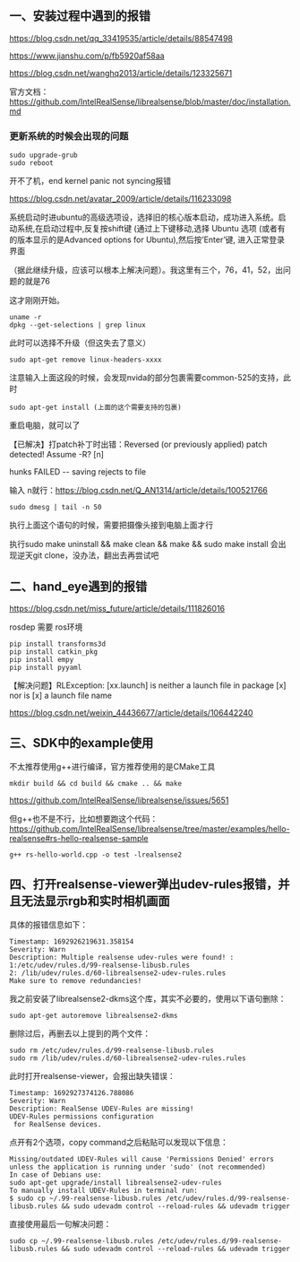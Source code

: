 ## 一、安装过程中遇到的报错
https://blog.csdn.net/qq_33419535/article/details/88547498

https://www.jianshu.com/p/fb5920af58aa

https://blog.csdn.net/wanghq2013/article/details/123325671

官方文档：https://github.com/IntelRealSense/librealsense/blob/master/doc/installation.md

### 更新系统的时候会出现的问题 
    sudo upgrade-grub
    sudo reboot

开不了机，end kernel panic not syncing报错

https://blog.csdn.net/avatar_2009/article/details/116233098

系统启动时进ubuntu的高级选项设，选择旧的核心版本启动，成功进入系统。启动系统,在启动过程中,反复按shift键 (通过上下键移动,选择 Ubuntu 选项 (或者有的版本显示的是Advanced options for Ubuntu),然后按’Enter’键, 进入正常登录界面

（据此继续升级，应该可以根本上解决问题）。我这里有三个，76，41，52，出问题的就是76

这才刚刚开始。

    uname -r
    dpkg --get-selections | grep linux

此时可以选择不升级（但这失去了意义）

    sudo apt-get remove linux-headers-xxxx

注意输入上面这段的时候，会发现nvida的部分包裹需要common-525的支持，此时

    sudo apt-get install (上面的这个需要支持的包裹)

重启电脑，就可以了

【已解决】打patch补丁时出错：Reversed (or previously applied) patch detected! Assume -R? [n]

hunks FAILED -- saving rejects to file

输入 n就行：https://blog.csdn.net/Q_AN1314/article/details/100521766

    sudo dmesg | tail -n 50

执行上面这个语句的时候，需要把摄像头接到电脑上面才行

执行sudo make uninstall && make clean && make && sudo make install 会出现逆天git clone，没办法，翻出去再尝试吧

## 二、hand_eye遇到的报错
https://blog.csdn.net/miss_future/article/details/111826016

rosdep 需要 ros环境

    pip install transforms3d
    pip install catkin_pkg
    pip install empy
    pip install pyyaml

【解决问题】RLException: [xx.launch] is neither a launch file in package [x] nor is [x] a launch file name

https://blog.csdn.net/weixin_44436677/article/details/106442240

## 三、SDK中的example使用
不太推荐使用g++进行编译，官方推荐使用的是CMake工具

    mkdir build && cd build && cmake .. && make

https://github.com/IntelRealSense/librealsense/issues/5651

但g++也不是不行，比如想要跑这个代码：https://github.com/IntelRealSense/librealsense/tree/master/examples/hello-realsense#rs-hello-realsense-sample
    
    g++ rs-hello-world.cpp -o test -lrealsense2

## 四、打开realsense-viewer弹出udev-rules报错，并且无法显示rgb和实时相机画面
具体的报错信息如下：

    Timestamp: 1692926219631.358154
    Severity: Warn
    Description: Multiple realsense udev-rules were found! :
    1:/etc/udev/rules.d/99-realsense-libusb.rules
    2: /lib/udev/rules.d/60-librealsense2-udev-rules.rules
    Make sure to remove redundancies!

我之前安装了librealsense2-dkms这个库，其实不必要的，使用以下语句删除：

    sudo apt-get autoremove librealsense2-dkms

删除过后，再删去以上提到的两个文件：

    sudo rm /etc/udev/rules.d/99-realsense-libusb.rules
    sudo rm /lib/udev/rules.d/60-librealsense2-udev-rules.rules

此时打开realsense-viewer，会报出缺失错误：

    Timestamp: 1692927374126.788086
    Severity: Warn
    Description: RealSense UDEV-Rules are missing!
    UDEV-Rules permissions configuration 
     for RealSense devices.

点开有2个选项，copy command之后粘贴可以发现以下信息：

    Missing/outdated UDEV-Rules will cause 'Permissions Denied' errors
    unless the application is running under 'sudo' (not recommended)
    In case of Debians use: 
    sudo apt-get upgrade/install librealsense2-udev-rules
    To manually install UDEV-Rules in terminal run:
    $ sudo cp ~/.99-realsense-libusb.rules /etc/udev/rules.d/99-realsense-libusb.rules && sudo udevadm control --reload-rules && udevadm trigger

直接使用最后一句解决问题：

    sudo cp ~/.99-realsense-libusb.rules /etc/udev/rules.d/99-realsense-libusb.rules && sudo udevadm control --reload-rules && udevadm trigger
    
